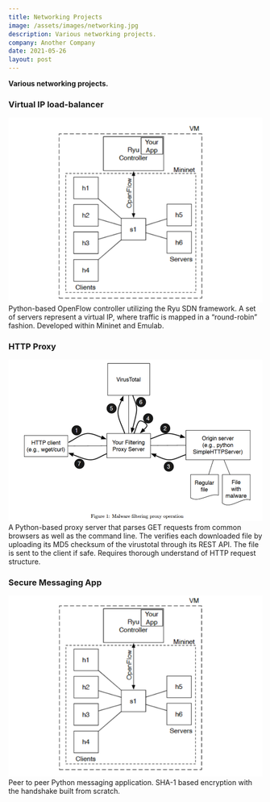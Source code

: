 ```yaml
---
title: Networking Projects
image: /assets/images/networking.jpg
description: Various networking projects.
company: Another Company
date: 2021-05-26
layout: post
---
```



**Various networking projects.**

### Virtual IP load-balancer
<img src="/assets/images/loadbalancer.png">
<br>
Python-based OpenFlow controller utilizing the Ryu SDN framework. A set of servers represent a virtual IP, where traffic is mapped in a “round-robin” fashion. Developed within Mininet and Emulab. 

<br>

### HTTP Proxy
<img src="/assets/images/httpProxy.png">
<br>
A Python-based proxy server that parses GET requests from common browsers as well as the command line. The verifies each downloaded file by uploading its MD5 checksum of the virustotal through its REST API. The file is sent to the client if safe. Requires thorough understand of HTTP request structure. 

<br>

### Secure Messaging App
<img src="/assets/images/vip1.png">
<br>
Peer to peer Python messaging application. SHA-1 based encryption with the handshake built from scratch. 

